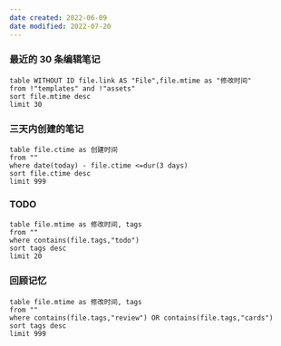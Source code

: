 ```yaml
---
date created: 2022-06-09
date modified: 2022-07-20
---
```


### 最近的 30 条编辑笔记

```dataview
table WITHOUT ID file.link AS "File",file.mtime as "修改时间"
from !"templates" and !"assets"
sort file.mtime desc
limit 30
```

### 三天内创建的笔记

```dataview
table file.ctime as 创建时间
from ""
where date(today) - file.ctime <=dur(3 days)
sort file.ctime desc
limit 999
```

### TODO

```dataview
table file.mtime as 修改时间, tags
from ""
where contains(file.tags,"todo")
sort tags desc
limit 20
```

### 回顾记忆

```dataview
table file.mtime as 修改时间, tags
from ""
where contains(file.tags,"review") OR contains(file.tags,"cards") 
sort tags desc
limit 999
```